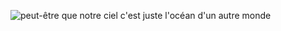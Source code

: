 ![peut-être que notre ciel c'est juste l'océan d'un autre monde](ciel.png "coucou, j'ai rien à te dire")
